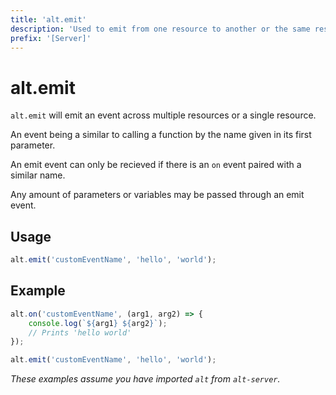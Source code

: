 ```yaml
---
title: 'alt.emit'
description: 'Used to emit from one resource to another or the same resource.'
prefix: '[Server]'
---
```


# alt.emit

`alt.emit` will emit an event across multiple resources or a single resource. 

An event being a similar to calling a function by the name given in its first parameter.

An emit event can only be recieved if there is an `on` event paired with a similar name.

Any amount of parameters or variables may be passed through an emit event.

## Usage
```js
alt.emit('customEventName', 'hello', 'world');
```

## Example

```js
alt.on('customEventName', (arg1, arg2) => {
    console.log(`${arg1} ${arg2}`);
    // Prints 'hello world'
});

alt.emit('customEventName', 'hello', 'world');
```

_These examples assume you have imported `alt` from `alt-server`._